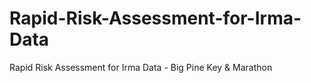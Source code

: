 # Rapid-Risk-Assessment-for-Irma-Data
Rapid Risk Assessment for Irma Data - Big Pine Key &amp; Marathon
